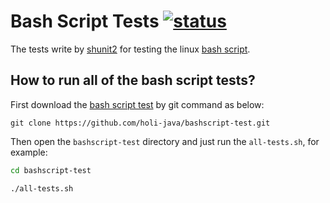 # Bash Script Tests [![status]][travis]


The tests write by [shunit2] for testing the linux [bash script].

## How to run all of the bash script tests?

First download the [bash script test][repo] by git command as below:

```git
git clone https://github.com/holi-java/bashscript-test.git
```

Then open the `bashscript-test` directory and just run the `all-tests.sh`, for example:

```bash
cd bashscript-test

./all-tests.sh
```

[shunit2]:https://sourceforge.net/projects/shunit2/
[bash script]:https://ryanstutorials.net/bash-scripting-tutorial
[status]:https://travis-ci.org/holi-java/bashscript-test.svg?branch=master
[travis]:https://travis-ci.org/holi-java/bashscript-test
[repo]:https://github.com/holi-java/bashscript-test
